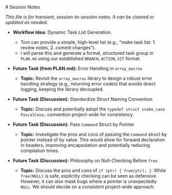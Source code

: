 <notes>
# Session Notes

*This file is for transient, session-to-session notes. It can be cleared or updated as needed.*

- **Workflow Idea:** Dynamic Task List Generation.
  - Tom can provide a simple, high-level list (e.g., "make task list: 1. review notes, 2. commit changes").
  - I will parse this and generate a formal, structured task group in `PLAN.md` using our established `BRANCH`, `ACTION`, `GIT` format.

- **Future Task (from PLAN.md):** Error Handling in `array_macros`
    - **Topic:** Revisit the `array_macros` library to design a robust error handling strategy (e.g., returning error codes) that avoids direct logging, keeping the library decoupled.

- **Future Task (Discussion):** Standardize Struct Naming Convention
    - **Topic:** Discuss and potentially adopt the `typedef struct snake_case PascalCase;` convention project-wide for consistency.

- **Future Task (Discussion):** Pass `Command` Struct by Pointer
    - **Topic:** Investigate the pros and cons of passing the `Command` struct by pointer instead of by value. This would allow for forward declaration in headers, improving encapsulation and potentially reducing compilation times.

- **Future Task (Discussion):** Philosophy on Null-Checking Before `free`
    - **Topic:** Discuss the pros and cons of `if (ptr) { free(ptr); }`. While `free(NULL)` is safe, explicitly checking can be seen as defensive. However, it can also mask bugs where a pointer is unexpectedly `NULL`. We should decide on a consistent project-wide approach.
</notes>
